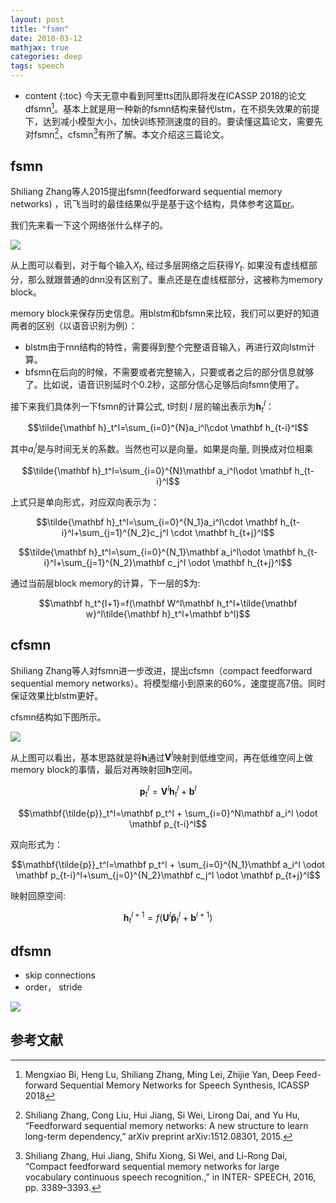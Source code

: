 ```yaml
---
layout: post
title: "fsmn"
date: 2018-03-12
mathjax: true
categories: deep
tags: speech
---
```

* content
{:toc}
今天无意中看到阿里tts团队即将发在ICASSP 2018的论文dfsmn[^dfsmn]。基本上就是用一种新的fsmn结构来替代lstm，在不损失效果的前提下，达到减小模型大小，加快训练预测速度的目的。要读懂这篇论文，需要先对fsmn[^fsmn]，cfsmn[^cfsmn]有所了解。本文介绍这三篇论文。





## fsmn
Shiliang Zhang等人2015提出fsmn(feedforward sequential memory networks) ，讯飞当时的最佳结果似乎是基于这个结构，具体参考这篇[pr](http://blog.sciencenet.cn/blog-1225851-947297.html)。

我们先来看一下这个网络张什么样子的。

![](http://vsooda.github.io/assets/fsmn/fsmn.png)

从上图可以看到，对于每个输入$X_t$, 经过多层网络之后获得$Y_t$. 如果没有虚线框部分，那么就跟普通的dnn没有区别了。重点还是在虚线框部分，这被称为memory block。

memory block来保存历史信息。用blstm和bfsmn来比较，我们可以更好的知道两者的区别（以语音识别为例）：

* blstm由于rnn结构的特性，需要得到整个完整语音输入，再进行双向lstm计算。
* bfsmn在后向的时候，不需要或者完整输入，只要或者之后的部分信息就够了。比如说，语音识别延时个0.2秒，这部分信心足够后向fsmn使用了。

接下来我们具体列一下fsmn的计算公式, t时刻 $l$ 层的输出表示为$\mathbf h_t^l$：

$$\tilde{\mathbf h}_t^l=\sum_{i=0}^{N}a_i^l\cdot \mathbf h_{t-i}^l$$

其中$a_i^l$是与时间无关的系数。当然也可以是向量。如果是向量, 则换成对位相乘

$$\tilde{\mathbf h}_t^l=\sum_{i=0}^{N}\mathbf a_i^l\odot \mathbf h_{t-i}^l$$

上式只是单向形式，对应双向表示为：

$$\tilde{\mathbf h}_t^l=\sum_{i=0}^{N_1}a_i^l\cdot \mathbf h_{t-i}^l+\sum_{j=1}^{N_2}c_j^l \cdot \mathbf h_{t+j}^l$$

$$\tilde{\mathbf h}_t^l=\sum_{i=0}^{N_1}\mathbf a_i^l\odot \mathbf h_{t-i}^l+\sum_{j=1}^{N_2}\mathbf c_j^l \odot \mathbf h_{t+j}^l$$

通过当前层block memory的计算，下一层的$为:

$$\mathbf h_t^{l+1}=f(\mathbf W^l\mathbf h_t^l+\tilde{\mathbf w}^l\tilde{\mathbf h}_t^l+\mathbf b^l)$$ 

## cfsmn

Shiliang Zhang等人对fsmn进一步改进，提出cfsmn（compact feedforward sequential memory networks）。将模型缩小到原来的60%，速度提高7倍。同时保证效果比blstm更好。

cfsmn结构如下图所示。

![](http://vsooda.github.io/assets/fsmn/cfsmn.png)

从上图可以看出，基本思路就是将$\mathbf h$通过$\mathbf V^l$映射到低维空间，再在低维空间上做memory block的事情，最后对再映射回$\mathbf h$空间。

$$\mathbf p_t^l=\mathbf V^l\mathbf h_t^l+\mathbf b^l$$

$$\mathbf{\tilde{p}}_t^l=\mathbf p_t^l + \sum_{i=0}^N\mathbf a_i^l \odot \mathbf p_{t-i}^l$$

双向形式为：

$$\mathbf{\tilde{p}}_t^l=\mathbf p_t^l + \sum_{i=0}^{N_1}\mathbf a_i^l \odot \mathbf p_{t-i}^l+\sum_{j=0}^{N_2}\mathbf c_j^l \odot \mathbf p_{t+j}^l$$

映射回原空间:

$$\mathbf h_t^{l+1}=f(\mathbf U^l\mathbf{\tilde{p}}_t^l+\mathbf b^{l+1})$$

## dfsmn

* skip connections
* order， stride

![](http://vsooda.github.io/assets/fsmn/dfsmn.png)


## 参考文献

[^dfsmn]: Mengxiao Bi, Heng Lu, Shiliang Zhang, Ming Lei, Zhijie Yan, Deep Feed-forward Sequential Memory Networks for Speech Synthesis,  ICASSP 2018
[^cfsmn]: Shiliang Zhang, Hui Jiang, Shifu Xiong, Si Wei, and Li-Rong Dai, “Compact feedforward sequential memory networks for large vocabulary continuous speech recognition.,” in INTER- SPEECH, 2016, pp. 3389–3393.
[^fsmn]: Shiliang Zhang, Cong Liu, Hui Jiang, Si Wei, Lirong Dai, and Yu Hu, “Feedforward sequential memory networks: A new structure to learn long-term dependency,” arXiv preprint arXiv:1512.08301, 2015.